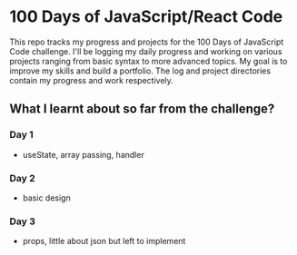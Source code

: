 # 100 Days of JavaScript/React Code
This repo tracks my progress and projects for the 100 Days of JavaScript Code challenge. I'll be logging my daily progress and working on various projects ranging from basic syntax to more advanced topics. My goal is to improve my skills and build a portfolio. The log and project directories contain my progress and work respectively.

## What I learnt about so far from the challenge?
### Day 1
- useState, array passing, handler
### Day 2
- basic design
### Day 3
- props, little about json but left to implement
